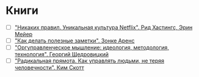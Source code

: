 # Книги
- [ ] ["Никаких правил. Уникальная культура Netflix". Рид Хастингс, Эрин Мейер](https://www.mann-ivanov-ferber.ru/catalog/product/nikakih-pravil/)
- [ ] ["Как делать полезные заметки". Зонке Аренс](https://www.mann-ivanov-ferber.ru/catalog/product/kak-delat-poleznye-zametki/)
- [ ] ["Оргуправленческое мышление: идеология, методология, технология". Георгий Щедровицкий](https://www.artlebedev.ru/izdal/orgupravlencheskoe-myshlenie-2018/)
- [ ] ["Радикальная прямота. Как управлять людьми, не теряя человечности". Ким Скотт](https://www.litres.ru/book/kim-skott/radikalnaya-pryamota-kak-upravlyat-ludmi-ne-teryaya-chelovechnos-50288652)

